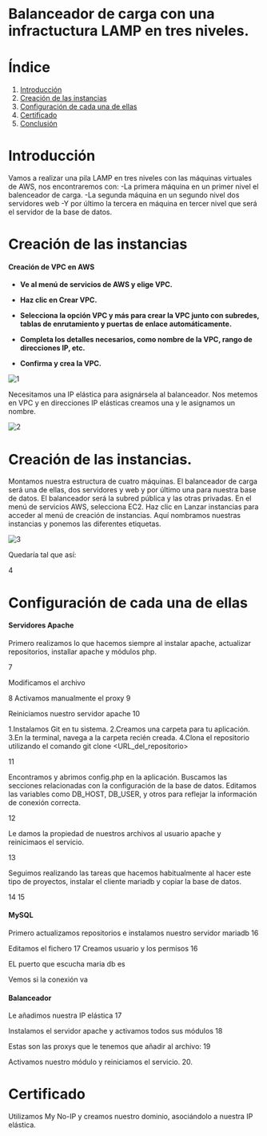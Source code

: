 # Balanceador de carga con una infractuctura LAMP en tres niveles.

# Índice
1. [Introducción](#introducción)
2. [Creación de las instancias](#creación-de-las-instancias)
3. [Configuración de cada una de ellas](#configuración-de-cada-una-de-ellas)
4. [Certificado](#certificado)
5. [Conclusión](#conclusión)

# Introducción

Vamos a realizar una pila LAMP en tres niveles con las máquinas virtuales de AWS, nos encontraremos con:
-La primera máquina en un primer nivel el balenceador de carga.
-La segunda máquina en un segundo nivel dos servidores web
-Y por último la tercera en máquina en tercer nivel que será el servidor de la base de datos.

 
# Creación de las instancias

#### Creación de VPC en AWS

* **Ve al menú de servicios de AWS y elige VPC.**
* **Haz clic en Crear VPC.**
* **Selecciona la opción VPC y más para crear la VPC junto con subredes, tablas de enrutamiento y puertas de enlace automáticamente.**
* **Completa los detalles necesarios, como nombre de la VPC, rango de direcciones IP, etc.**
 
* **Confirma y crea la VPC.**
  
![1](https://github.com/Pablorc222/Balanceador/assets/146434694/c46c400b-c985-47dc-8680-e919ad19c77c)

Necesitamos una IP elástica para asignársela al balanceador. Nos metemos en VPC y en direcciones IP elásticas creamos una y le asignamos un nombre.

![2](https://github.com/Pablorc222/Balanceador/assets/146434694/1b9b41e4-b819-4bcb-821b-b27256956237)

# Creación de las instancias.

Montamos nuestra estructura de cuatro máquinas. El balanceador de carga será una de ellas, dos servidores y web y por último una para nuestra base de datos.
El balanceador será la subred pública y las otras privadas. En el menú de servicios AWS, selecciona EC2. Haz clic en Lanzar instancias para acceder al menú de creación de instancias.
Aquí nombramos nuestras instancias y ponemos las diferentes etiquetas.

![3](https://github.com/Pablorc222/Balanceador/assets/146434694/511739ee-f2fc-4a29-8180-13feb337a4b5)

Quedaría tal que así:

4

# Configuración de cada una de ellas

  #### Servidores Apache

  Primero realizamos lo que hacemos siempre al instalar apache, actualizar repositorios, installar apache y módulos php.

7
  
 Modificamos el archivo
  
8
Activamos manualmente el proxy
9

Reiniciamos nuestro servidor apache
10

 1.Instalamos Git en tu sistema.
 2.Creamos una carpeta para tu aplicación.
 3.En la terminal, navega a la carpeta recién creada.
 4.Clona el repositorio utilizando el comando git clone <URL_del_repositorio>


11

Encontramos y abrimos config.php en la aplicación. Buscamos las secciones relacionadas con la configuración de la base de datos. Editamos las variables como DB_HOST, DB_USER, y otros para reflejar la información de conexión correcta.

12

Le damos la propiedad de nuestros archivos al usuario apache y reinicimaos el servicio.

13

Seguimos realizando las tareas que hacemos habitualmente al hacer este tipo de proyectos, instalar el cliente mariadb y copiar la base de datos.

14 15



#### MySQL

Primero actualizamos repositorios e instalamos nuestro servidor mariadb
16

Editamos el fichero
17
Creamos usuario y los permisos
16

EL puerto que escucha maria db es 


Vemos si la conexión va


#### Balanceador

Le añadimos nuestra IP elástica
17

Instalamos el servidor apache y activamos todos sus módulos
18

Estas son las proxys que le tenemos que añadir al archivo:
19

Activamos nuestro módulo y reiniciamos el servicio.
20.


# Certificado

Utilizamos My No-IP y creamos nuestro dominio, asociándolo a nuestra IP elástica.
